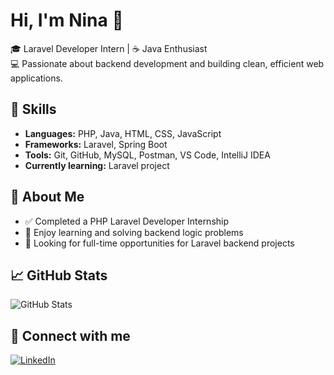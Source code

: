 # Hi, I'm Nina 👋

🎓 Laravel Developer Intern | ☕ Java Enthusiast  
💻 Passionate about backend development and building clean, efficient web applications.

## 🔧 Skills
- **Languages:** PHP, Java, HTML, CSS, JavaScript  
- **Frameworks:** Laravel, Spring Boot  
- **Tools:** Git, GitHub, MySQL, Postman, VS Code, IntelliJ IDEA  
- **Currently learning:** Laravel project

## 🌱 About Me
- ✅ Completed a PHP Laravel Developer Internship  
- 🧠 Enjoy learning and solving backend logic problems  
- 🚀 Looking for full-time opportunities for Laravel backend projects  

## 📈 GitHub Stats
![GitHub Stats](https://github-readme-stats.vercel.app/api?username=Nina-prem&show_icons=true&theme=radical)

## 💼 Connect with me
[![LinkedIn](https://img.shields.io/badge/LinkedIn-Nina-blue?style=flat&logo=linkedin)](https://linkedin.com/in/Nina-P-676998250/)
